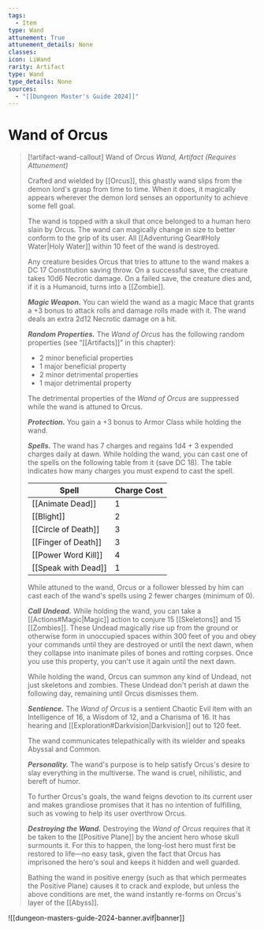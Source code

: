 ```yaml
---
tags:
  - Item
type: Wand
attunement: True
attunement_details: None
classes:
icon: LiWand
rarity: Artifact
type: Wand
type_details: None
sources: 
  - "[[Dungeon Master's Guide 2024]]"
---
```

# Wand of Orcus
>[!artifact-wand-callout] Wand of Orcus
>_Wand, Artifact (Requires Attunement)_
>
>Crafted and wielded by [[Orcus]], this ghastly wand slips from the demon lord's grasp from time to time. When it does, it magically appears wherever the demon lord senses an opportunity to achieve some fell goal.
>
>The wand is topped with a skull that once belonged to a human hero slain by Orcus. The wand can magically change in size to better conform to the grip of its user. All [[Adventuring Gear#Holy Water\|Holy Water]] within 10 feet of the wand is destroyed.
>
>Any creature besides Orcus that tries to attune to the wand makes a DC 17 Constitution saving throw. On a successful save, the creature takes 10d6 Necrotic damage. On a failed save, the creature dies and, if it is a Humanoid, turns into a [[Zombie]].
>
>**_Magic Weapon._** You can wield the wand as a magic Mace that grants a +3 bonus to attack rolls and damage rolls made with it. The wand deals an extra 2d12 Necrotic damage on a hit.
>
>**_Random Properties._** The _Wand of Orcus_ has the following random properties (see “[[Artifacts]]” in this chapter):
>
>- 2 minor beneficial properties
>- 1 major beneficial property
>- 2 minor detrimental properties
>- 1 major detrimental property
>
>The detrimental properties of the _Wand of Orcus_ are suppressed while the wand is attuned to Orcus.
>
>**_Protection._** You gain a +3 bonus to Armor Class while holding the wand.
>
>**_Spells._** The wand has 7 charges and regains 1d4 + 3 expended charges daily at dawn. While holding the wand, you can cast one of the spells on the following table from it (save DC 18). The table indicates how many charges you must expend to cast the spell.
>
>|Spell|Charge Cost|
>|---|---|
>|[[Animate Dead]]|1|
>|[[Blight]]|2|
>|[[Circle of Death]]|3|
>|[[Finger of Death]]|3|
>|[[Power Word Kill]]|4|
>|[[Speak with Dead]]|1|
>
>While attuned to the wand, Orcus or a follower blessed by him can cast each of the wand's spells using 2 fewer charges (minimum of 0).
>
>**_Call Undead._** While holding the wand, you can take a [[Actions#Magic\|Magic]] action to conjure 15 [[Skeletons]] and 15 [[Zombies]]. These Undead magically rise up from the ground or otherwise form in unoccupied spaces within 300 feet of you and obey your commands until they are destroyed or until the next dawn, when they collapse into inanimate piles of bones and rotting corpses. Once you use this property, you can't use it again until the next dawn.
>
>While holding the wand, Orcus can summon any kind of Undead, not just skeletons and zombies. These Undead don't perish at dawn the following day, remaining until Orcus dismisses them.
>
>**_Sentience._** The _Wand of Orcus_ is a sentient Chaotic Evil item with an Intelligence of 16, a Wisdom of 12, and a Charisma of 16. It has hearing and [[Exploration#Darkvision\|Darkvision]] out to 120 feet.
>
>The wand communicates telepathically with its wielder and speaks Abyssal and Common.
>
>**_Personality._** The wand's purpose is to help satisfy Orcus's desire to slay everything in the multiverse. The wand is cruel, nihilistic, and bereft of humor.
>
>To further Orcus's goals, the wand feigns devotion to its current user and makes grandiose promises that it has no intention of fulfilling, such as vowing to help its user overthrow Orcus.
>
>**_Destroying the Wand._** Destroying the _Wand of Orcus_ requires that it be taken to the [[Positive Plane]] by the ancient hero whose skull surmounts it. For this to happen, the long-lost hero must first be restored to life—no easy task, given the fact that Orcus has imprisoned the hero's soul and keeps it hidden and well guarded.
>
>Bathing the wand in positive energy (such as that which permeates the Positive Plane) causes it to crack and explode, but unless the above conditions are met, the wand instantly re-forms on Orcus's layer of the [[Abyss]].
>


![[dungeon-masters-guide-2024-banner.avif|banner]]